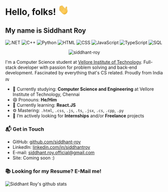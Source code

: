 <!--
**siddhant-roy/siddhant-roy** is a ✨ _special_ ✨ repository because its `README.md` (this file) appears on your GitHub profile.
- 🔭 I’m currently working on ...
- 🌱 I’m currently learning ...
- 👯 I’m looking to collaborate on ...
- 🤔 I’m looking for help with ...
- 💬 Ask me about ...
- 📫 How to reach me: ...
- 😄 Pronouns: ...
- ⚡ Fun fact: ...
-->

# Hello, folks! <img src="https://raw.githubusercontent.com/siddhant-roy/siddhant-roy/master/wave.gif" width="35px">

## My name is **Siddhant Roy**

![.NET](https://img.shields.io/badge/.NET-Expert-lightblue)
![C++](https://img.shields.io/badge/C++-Expert-purple)
![Python](https://img.shields.io/badge/Python-Expert-lightgreen)
![HTML](https://img.shields.io/badge/HTML-Intermediate-orange)
![CSS](https://img.shields.io/badge/CSS-Intermediate-blue)
![JavaScript](https://img.shields.io/badge/JavaScript-Expert-yellow)
![TypeScript](https://img.shields.io/badge/TypeScript-Intermediate-lightgrey)
![SQL](https://img.shields.io/badge/SQL-Intermediate-red)

<p align="center"> <img src="https://komarev.com/ghpvc/?username=siddhant-roy&label=Profile%20Views&color=118c70&style=flat" alt="siddhant-roy" /> </p>

I'm a Computer Science student at [Vellore Institute of Technology](https://chennai.vit.ac.in). Full-stack developer with passion for problem solving and back-end development. Fascinated by everything that's CS related. Proudly from India <sub>_IN_</sub>

<!--<br />
<p align="center"> <a><img src="https://github-profile-trophy.vercel.app/?username=siddhant-roy" alt="siddhant-roy" /></a> </p>
<br />-->

<!--
## 🔧 Technologies & Tools
![](https://img.shields.io/badge/OS-Windows-informational?style=flat&logo=linux&logoColor=white&color=2bbc8a)
![](https://img.shields.io/badge/Editor-IntelliJ_IDEA-informational?style=flat&logo=intellij-idea&logoColor=white&color=2bbc8a)
![](https://img.shields.io/badge/Code-Python-informational?style=flat&logo=python&logoColor=white&color=2bbc8a)
![](https://img.shields.io/badge/Code-JavaScript-informational?style=flat&logo=javascript&logoColor=white&color=2bbc8a)
![](https://img.shields.io/badge/Code-Golang-informational?style=flat&logo=go&logoColor=white&color=2bbc8a)
![](https://img.shields.io/badge/Code-Make-informational?style=flat&logo=cmake&logoColor=white&color=2bbc8a)
![](https://img.shields.io/badge/Code-Vue-informational?style=flat&logo=vue.js&logoColor=white&color=2bbc8a)
![](https://img.shields.io/badge/Shell-Bash-informational?style=flat&logo=gnu-bash&logoColor=white&color=2bbc8a)
![](https://img.shields.io/badge/Tools-PostgreSQL-informational?style=flat&logo=postgresql&logoColor=white&color=2bbc8a)
![](https://img.shields.io/badge/Tools-Docker-informational?style=flat&logo=docker&logoColor=white&color=2bbc8a)
![](https://img.shields.io/badge/Tools-Kubernetes-informational?style=flat&logo=kubernetes&logoColor=white&color=2bbc8a)
![](https://img.shields.io/badge/Tools-Red_Hat_OpenShift-informational?style=flat&logo=red-hat-open-shift&logoColor=white&color=2bbc8a)
![](https://img.shields.io/badge/Cloud-Digital_Ocean-informational?style=flat&logo=digitalocean&logoColor=white&color=2bbc8a)-->

- 🔭 Currently studying: **Computer Science and Engineering** at Vellore Institute of Technology, Chennai
- 😄 Pronouns: **He/Him**
- 🌱 Currently learning: **React.JS**
- ⚙️ Mastering: `.html`, `.css`, `.js`, `.ts`, `.jsx`, `.cs`, `.cpp`, `.py`
- 👯 I’m actively looking for **Internships** and/or **Freelance** projects
<!--(- 💬 I'm mostly active within the **Vue.JS**, **Node.JS** communities)-->

### 📬 Get in Touch

- GitHub: [github.com/siddhant-roy][github]
- LinkedIn: [linkedin.com/in/siddhantroy][linkedin]
- E-mail: siddhant.roy.official@gmail.com
- Site: Coming soon :)

### 📚 Looking for my Resume? E-Mail me!

![Siddhant Roy's github stats](https://github-readme-stats.vercel.app/api?username=siddhant-roy&show_icons=true&hide_border=true)

[github]: https://github.com/siddhant-roy
[site]: https://
[linkedin]: https://www.linkedin.com/in/siddhantroy/
